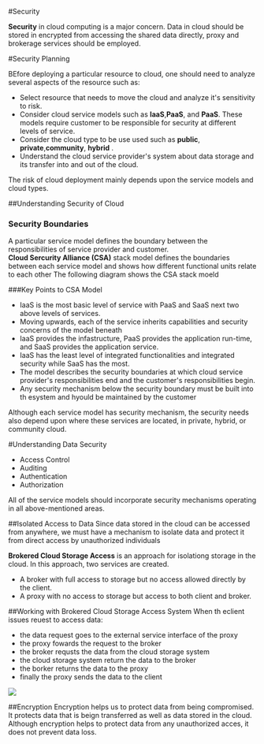 #Security

**Security**  in cloud computing is a major concern.  Data in cloud should be stored in encrypted from accessing the shared data directly, proxy and brokerage
services should be employed.



#Security Planning

BEfore deploying a particular resource to cloud, one should need to analyze several aspects of the resource
such as:

-   Select resource that needs to move the cloud and analyze it's sensitivity to risk.
-   Consider cloud service models such as **IaaS**,**PaaS**, and **PaaS**.  These models require customer to be responsible for security at different levels of service.
-   Consider the cloud type to be use used such as **public**, **private**,**community**, **hybrid** .
-   Understand the cloud service provider's system about data storage and its transfer into and out of the cloud.


The risk of cloud deployment mainly depends upon the service models and cloud types.



##Understanding Security of Cloud
### Security Boundaries

A particular service model defines the boundary between
the responsibilities of service  provider and customer.  
**Cloud Sercurity Alliance  (CSA)** stack model defines the boundaries  between each service model and shows how different functional units relate to each other  The following diagram shows the CSA stack moeld




###Key Points to CSA Model

-   IaaS is the most basic level of service with PaaS and SaaS next two above levels of services.
-   Moving upwards, each of the service inherits capabilities and security concerns of the model beneath
-   IaaS provides the infastructure, PaaS provides the application run-time, and SaaS provides the application service.
-   IaaS has the least level of integrated functionalities and integrated security while SaaS has the most.
-   The model describes the security boundaries at which cloud service provider's responsibilities end and the customer's responsibilities begin.
-   Any security mechanism below the security boundary must be built  into th esystem and hyould be maintained by the customer


Although each service model has security mechanism, the security needs also depend upon where these services are located, in private, hybrid, or community cloud.



#Understanding Data Security
-   Access Control
-   Auditing
-   Authentication
-   Authorization

All of the service models should incorporate security mechanisms operating in all above-mentioned areas.


##Isolated Access to Data
Since data stored in the cloud can be accessed from anywhere, we must have a mechanism to isolate data and protect it from direct access by unauthorized individuals

**Brokered Cloud Storage Access**  is an approach for isolationg storage in the cloud.  In this approach, two services are created.

-   A broker with full access to storage but no access allowed directly by the client.
-   A proxy with no access to storage but access to both client and broker.



##Working with Brokered Cloud Storage Access System
When th eclient issues reuest to access data:
-   the data request goes to the external service interface of the proxy
-   the proxy fowards the request to the broker
-   the broker requsts the data from the cloud storage system
-   the cloud storage system return the data to the broker
-   the borker returns the data to the proxy
-  finally the proxy sends the data to the client

<img src="https://www.tutorialspoint.com/cloud_computing/images/cloud_computing-brokered_cloud_storage_access.jpg">

##Encryption 
Encryption helps us to protect data from being compromised.  It protects data that is beign transferred as well as data stored in the cloud.  Although encryption
helps to protect data from any unauthorized acces, it does not prevent data loss.






